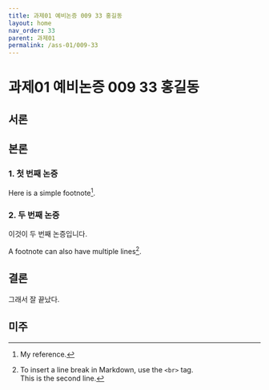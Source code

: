 ```yaml
---
title: 과제01 예비논증 009 33 홍길동 
layout: home
nav_order: 33
parent: 과제01
permalink: /ass-01/009-33
---
```


# 과제01 예비논증 009 33 홍길동 


## 서론


## 본론

### 1. 첫 번째 논증

Here is a simple footnote[^1].

[^1]: My reference.  

### 2. 두 번째 논증

이것이 두 번째 논증입니다.

A footnote can also have multiple lines[^2].

[^2]: To insert a line break in Markdown, use the `<br>` tag.<br>This is the second line.

## 결론

그래서 잘 끝났다.

## 미주



